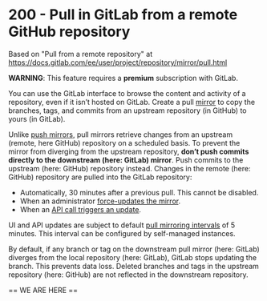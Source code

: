 # 200 - Pull in GitLab from a remote GitHub repository

Based on "Pull from a remote repository" at https://docs.gitlab.com/ee/user/project/repository/mirror/pull.html

**WARNING**: This feature requires a **premium** subscription with GitLab.

You can use the GitLab interface to browse the content and activity of a repository, even if it isn’t hosted on GitLab. Create a pull [mirror](https://docs.gitlab.com/ee/user/project/repository/mirror/index.html) to copy the branches, tags, and commits from an upstream repository (in GitHub) to yours (in GitLab).

Unlike [push mirrors](https://docs.gitlab.com/ee/user/project/repository/mirror/push.html), pull mirrors retrieve changes from an upstream (remote, here GitHub) repository on a scheduled basis. To prevent the mirror from diverging from the upstream repository, **don’t push commits directly to the downstream (here: GitLab) mirror**. Push commits to the upstream (here: GitHub) repository instead. Changes in the remote (here: GitHub) repository are pulled into the GitLab repository:

- Automatically, 30 minutes after a previous pull. This cannot be disabled.
- When an administrator [force-updates the mirror](https://docs.gitlab.com/ee/user/project/repository/mirror/index.html#force-an-update).
- When an [API call triggers an update](https://docs.gitlab.com/ee/user/project/repository/mirror/pull.html#trigger-an-update-by-using-the-api).

UI and API updates are subject to default [pull mirroring intervals](https://docs.gitlab.com/ee/administration/instance_limits.html#pull-mirroring-interval) of 5 minutes. This interval can be configured by self-managed instances.

By default, if any branch or tag on the downstream pull mirror (here: GitLab) diverges from the local repository (here: GitLab), GitLab stops updating the branch. This prevents data loss. Deleted branches and tags in the upstream repository (here: GitHub) are not reflected in the downstream repository.



== WE ARE HERE ==
